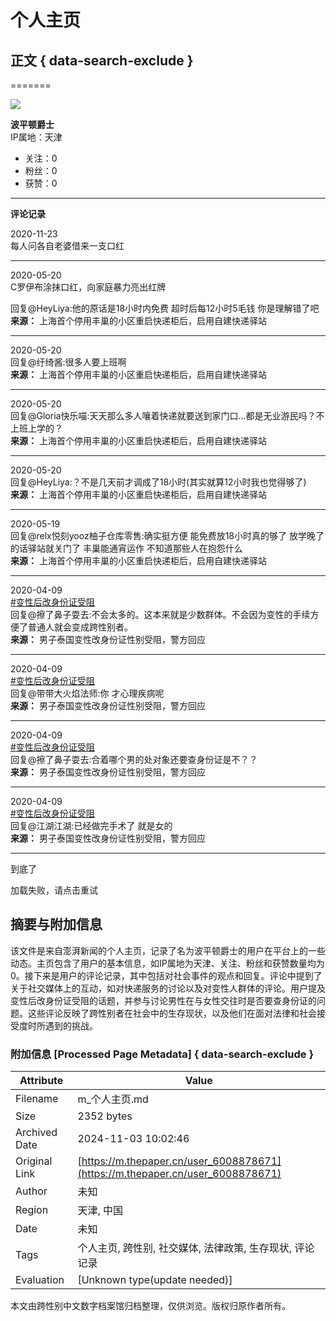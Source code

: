 # 个人主页

## 正文 { data-search-exclude }

=======

![](https://file.thepaper.cn/clt/img/defHeadNew.png)

**波平顿爵士**  
IP属地：天津

- 关注：0
- 粉丝：0
- 获赞：0

---

**评论记录**

2020-11-23  
每人问各自老婆借来一支口红

---

2020-05-20  
C罗伊布涂抹口红，向家庭暴力亮出红牌  

回复@HeyLiya:他的原话是18小时内免费 超时后每12小时5毛钱 你是理解错了吧  
**来源：** 上海首个停用丰巢的小区重启快递柜后，启用自建快递驿站

---

2020-05-20  
回复@纡绮酱:很多人要上班啊  
**来源：** 上海首个停用丰巢的小区重启快递柜后，启用自建快递驿站

---

2020-05-20  
回复@Gloria快乐喵:天天那么多人嚷着快递就要送到家门口…都是无业游民吗？不上班上学的？  
**来源：** 上海首个停用丰巢的小区重启快递柜后，启用自建快递驿站

---

2020-05-20  
回复@HeyLiya:？不是几天前才调成了18小时(其实就算12小时我也觉得够了)  
**来源：** 上海首个停用丰巢的小区重启快递柜后，启用自建快递驿站

---

2020-05-19  
回复@relx悦刻yooz柚子仓库零售:确实挺方便 能免费放18小时真的够了 放学晚了的话驿站就关门了 丰巢能通宵运作 不知道那些人在抱怨什么  
**来源：** 上海首个停用丰巢的小区重启快递柜后，启用自建快递驿站

---

2020-04-09  
[#变性后改身份证受阻](/topicword_2262)  
回复@擦了鼻子耍去:不会太多的。这本来就是少数群体。不会因为变性的手续方便了普通人就会变成跨性别者。  
**来源：** 男子泰国变性改身份证性别受阻，警方回应

---

2020-04-09  
[#变性后改身份证受阻](/topicword_2262)  
回复@带带大火焰法师:你 才心理疾病呢  
**来源：** 男子泰国变性改身份证性别受阻，警方回应

---

2020-04-09  
[#变性后改身份证受阻](/topicword_2262)  
回复@擦了鼻子耍去:合着哪个男的处对象还要查身份证是不？？  
**来源：** 男子泰国变性改身份证性别受阻，警方回应

---

2020-04-09  
[#变性后改身份证受阻](/topicword_2262)  
回复@江湖江湖:已经做完手术了 就是女的  
**来源：** 男子泰国变性改身份证性别受阻，警方回应

---

到底了

加载失败，请点击重试

## 摘要与附加信息

<!-- tcd_abstract -->
该文件是来自澎湃新闻的个人主页，记录了名为波平顿爵士的用户在平台上的一些动态。主页包含了用户的基本信息，如IP属地为天津、关注、粉丝和获赞数量均为0。接下来是用户的评论记录，其中包括对社会事件的观点和回复。评论中提到了关于社交媒体上的互动，如对快递服务的讨论以及对变性人群体的评论。用户提及变性后改身份证受阻的话题，并参与讨论男性在与女性交往时是否要查身份证的问题。这些评论反映了跨性别者在社会中的生存现状，以及他们在面对法律和社会接受度时所遇到的挑战。
<!-- tcd_abstract_end -->

### 附加信息 [Processed Page Metadata] { data-search-exclude }

| Attribute       | Value                                  |
|-----------------|----------------------------------------|
| Filename        | m_个人主页.md                             |
| Size            | 2352 bytes                           |
| Archived Date   | 2024-11-03 10:02:46                             |
| Original Link   | [https://m.thepaper.cn/user_6008878671](https://m.thepaper.cn/user_6008878671)                       |
| Author          | 未知                               |
| Region          | 天津, 中国                               |
| Date            | 未知                                 |
| Tags            | 个人主页, 跨性别, 社交媒体, 法律政策, 生存现状, 评论记录                                 |
| Evaluation            | [Unknown type(update needed)]                                 |
<!-- tcd_table_end -->

本文由跨性别中文数字档案馆归档整理，仅供浏览。版权归原作者所有。

